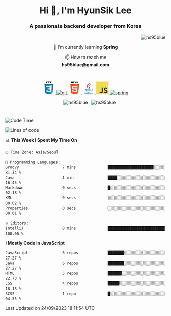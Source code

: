 <h1 align="center">Hi 👋, I'm HyunSik Lee</h1>
<h3 align="center">A passionate backend developer from Korea</h3>

<p align="right"> <img src="https://komarev.com/ghpvc/?username=hs95blue&label=Profile%20views&color=0e75b6&style=flat" alt="hs95blue" /> </p>


<p align="center"> 🌱 I’m currently learning <strong>Spring</strong> </p>

<p align="center"> 📫 How to reach me <br><strong>hs95blue@gmail.com</strong> </p>

<br>
<p align="center"> <a href="https://www.w3schools.com/css/" target="_blank"> <img src="https://raw.githubusercontent.com/devicons/devicon/master/icons/css3/css3-original-wordmark.svg" alt="css3" width="40" height="40"/> </a> <a href="https://git-scm.com/" target="_blank"> <img src="https://www.vectorlogo.zone/logos/git-scm/git-scm-icon.svg" alt="git" width="40" height="40"/> </a> <a href="https://www.w3.org/html/" target="_blank"> <img src="https://raw.githubusercontent.com/devicons/devicon/master/icons/html5/html5-original-wordmark.svg" alt="html5" width="40" height="40"/> </a> <a href="https://www.java.com" target="_blank"> <img src="https://raw.githubusercontent.com/devicons/devicon/master/icons/java/java-original.svg" alt="java" width="40" height="40"/> </a> <a href="https://developer.mozilla.org/en-US/docs/Web/JavaScript" target="_blank"> <img src="https://raw.githubusercontent.com/devicons/devicon/master/icons/javascript/javascript-original.svg" alt="javascript" width="40" height="40"/> </a> <a href="https://spring.io/" target="_blank"> <img src="https://www.vectorlogo.zone/logos/springio/springio-icon.svg" alt="spring" width="40" height="40"/> </a> </p>

<p align="center" style=""><img style="margin: max-width:100%;margin-bottom: 25px;margin-right: 10px;margin-left: 25px;;" src="https://github-readme-stats.vercel.app/api/top-langs?username=hs95blue&show_icons=true&locale=en&layout=compact" alt="hs95blue" /><img  style="margin:0 auto;" src="https://github-readme-stats.vercel.app/api?username=hs95blue&show_icons=true&locale=en" alt="hs95blue" /></p>
 
 
<!--START_SECTION:waka-->
![Code Time](http://img.shields.io/badge/Code%20Time-215%20hrs%2039%20mins-blue)

![Lines of code](https://img.shields.io/badge/From%20Hello%20World%20I%27ve%20Written-5.4%20million%20lines%20of%20code-blue)

📊 **This Week I Spent My Time On** 

```text
🕑︎ Time Zone: Asia/Seoul

💬 Programming Languages: 
Groovy                   7 mins              ████████████████████░░░░░   81.34 % 
Java                     1 min               ████░░░░░░░░░░░░░░░░░░░░░   16.45 % 
Markdown                 0 secs              █░░░░░░░░░░░░░░░░░░░░░░░░   02.18 % 
XML                      0 secs              ░░░░░░░░░░░░░░░░░░░░░░░░░   00.02 % 
Properties               0 secs              ░░░░░░░░░░░░░░░░░░░░░░░░░   00.01 % 

🔥 Editors: 
IntelliJ                 8 mins              █████████████████████████   100.00 % 
```

**I Mostly Code in JavaScript** 

```text
JavaScript               6 repos             ███████░░░░░░░░░░░░░░░░░░   27.27 % 
Java                     6 repos             ███████░░░░░░░░░░░░░░░░░░   27.27 % 
HTML                     5 repos             ██████░░░░░░░░░░░░░░░░░░░   22.73 % 
CSS                      4 repos             █████░░░░░░░░░░░░░░░░░░░░   18.18 % 
SCSS                     1 repo              █░░░░░░░░░░░░░░░░░░░░░░░░   04.55 % 
```




 Last Updated on 24/09/2023 18:11:54 UTC
<!--END_SECTION:waka-->


